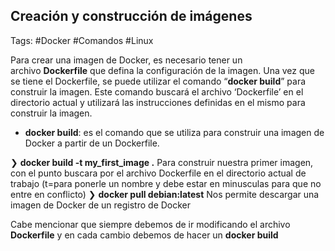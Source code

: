 ## Creación y construcción de imágenes

Tags: #Docker #Comandos #Linux 

Para crear una imagen de Docker, es necesario tener un archivo **Dockerfile** que defina la configuración de la imagen. Una vez que se tiene el Dockerfile, se puede utilizar el comando “**docker build**” para construir la imagen. Este comando buscará el archivo ‘Dockerfile’ en el directorio actual y utilizará las instrucciones definidas en el mismo para construir la imagen.

-   **docker build**: es el comando que se utiliza para construir una imagen de Docker a partir de un Dockerfile.

❯ **docker build -t my_first_image .** Para construir nuestra primer imagen, con el punto buscara por el archivo Dockerfile en el directorio actual de trabajo (t=para ponerle un nombre y debe estar en minusculas para que no entre en conflicto)
❯ **docker pull debian:latest** Nos permite descargar una imagen de Docker de un registro de Docker

Cabe mencionar que siempre debemos de ir modificando el archivo **Dockerfile** y en cada cambio debemos de hacer un **docker build**